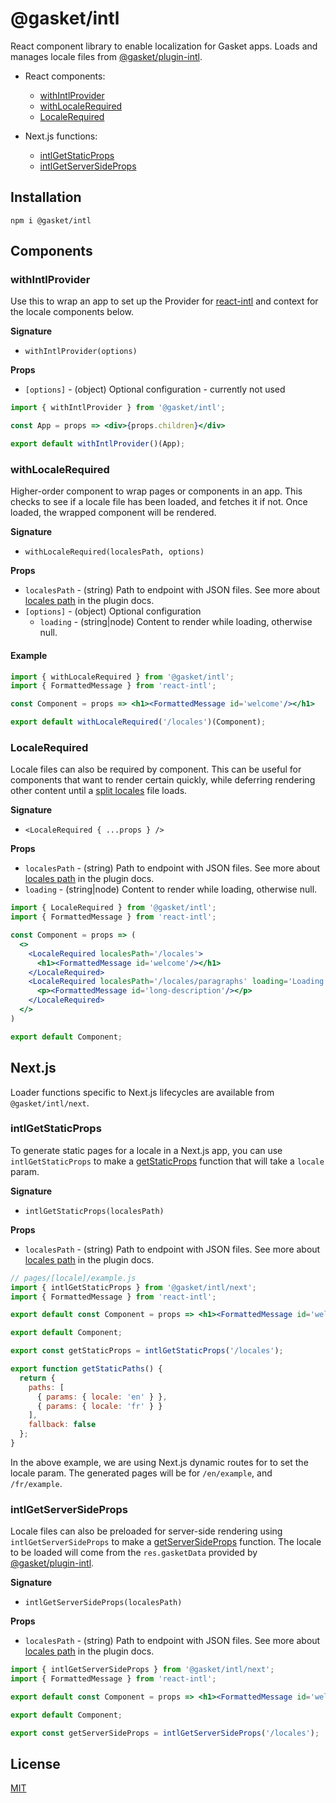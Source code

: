 # @gasket/intl

React component library to enable localization for Gasket apps. Loads and
manages locale files from [@gasket/plugin-intl].

- React components:
  - [withIntlProvider]
  - [withLocaleRequired]
  - [LocaleRequired]

- Next.js functions:
  - [intlGetStaticProps]
  - [intlGetServerSideProps]

## Installation

```
npm i @gasket/intl
```

## Components

### withIntlProvider

Use this to wrap an app to set up the Provider for [react-intl] and context for
the locale components below.

**Signature**

- `withIntlProvider(options)`

**Props**

- `[options]` - (object) Optional configuration - currently not used

```jsx
import { withIntlProvider } from '@gasket/intl';

const App = props => <div>{props.children}</div>

export default withIntlProvider()(App);
```

### withLocaleRequired

Higher-order component to wrap pages or components in an app. This checks to see
if a locale file has been loaded, and fetches it if not. Once loaded, the
wrapped component will be rendered.

**Signature**

- `withLocaleRequired(localesPath, options)`

**Props**

- `localesPath` - (string) Path to endpoint with JSON files. See more about
  [locales path] in the plugin docs.
- `[options]` - (object) Optional configuration
  - `loading` - (string|node) Content to render while loading, otherwise null.

#### Example

```jsx
import { withLocaleRequired } from '@gasket/intl';
import { FormattedMessage } from 'react-intl';

const Component = props => <h1><FormattedMessage id='welcome'/></h1>

export default withLocaleRequired('/locales')(Component);
```

### LocaleRequired

Locale files can also be required by component. This can be useful for
components that want to render certain quickly, while deferring rendering other
content until a [split locales] file loads.

**Signature**

- `<LocaleRequired { ...props } />`

**Props**

- `localesPath` - (string) Path to endpoint with JSON files. See more about
  [locales path] in the plugin docs.
- `loading` - (string|node) Content to render while loading, otherwise null.

```jsx
import { LocaleRequired } from '@gasket/intl';
import { FormattedMessage } from 'react-intl';

const Component = props => (
  <>
    <LocaleRequired localesPath='/locales'>
      <h1><FormattedMessage id='welcome'/></h1>
    </LocaleRequired>
    <LocaleRequired localesPath='/locales/paragraphs' loading='Loading...'>
      <p><FormattedMessage id='long-description'/></p>
    </LocaleRequired>
  </>
)

export default Component;
```

## Next.js

Loader functions specific to Next.js lifecycles are available from
`@gasket/intl/next`.

### intlGetStaticProps

To generate static pages for a locale in a Next.js app, you can use
`intlGetStaticProps` to make a [getStaticProps] function that will take a
`locale` param.

**Signature**

- `intlGetStaticProps(localesPath)`

**Props**

- `localesPath` - (string) Path to endpoint with JSON files. See more about
  [locales path] in the plugin docs.

```jsx
// pages/[locale]/example.js
import { intlGetStaticProps } from '@gasket/intl/next';
import { FormattedMessage } from 'react-intl';

export default const Component = props => <h1><FormattedMessage id='welcome'/></h1>

export default Component;

export const getStaticProps = intlGetStaticProps('/locales');

export function getStaticPaths() {
  return {
    paths: [
      { params: { locale: 'en' } },
      { params: { locale: 'fr' } }
    ],
    fallback: false
  };
}
```

In the above example, we are using Next.js dynamic routes for to set the locale
param. The generated pages will be for `/en/example`, and `/fr/example`.

### intlGetServerSideProps

Locale files can also be preloaded for server-side rendering using
`intlGetServerSideProps` to make a [getServerSideProps] function. The locale to
be loaded will come from the `res.gasketData` provided by [@gasket/plugin-intl].

**Signature**

- `intlGetServerSideProps(localesPath)`

**Props**

- `localesPath` - (string) Path to endpoint with JSON files. See more about
  [locales path] in the plugin docs.

```jsx
import { intlGetServerSideProps } from '@gasket/intl/next';
import { FormattedMessage } from 'react-intl';

export default const Component = props => <h1><FormattedMessage id='welcome'/></h1>

export default Component;

export const getServerSideProps = intlGetServerSideProps('/locales');
```

<!-- LINKS -->

[withIntlProvider]:#withintlprovider
[withLocaleRequired]:#withlocalerequired
[LocaleRequired]:#localerequired
[intlGetStaticProps]:#intlgetstaticprops
[intlGetServerSideProps]:#intlgetserversideprops

[@gasket/plugin-intl]:/packages/gasket-plugin-intl/README.md
[locales path]:/packages/gasket-plugin-intl/README.md#locales-path
[split locales]:/packages/gasket-plugin-intl/README.md#split-locales

[react-intl]:https://formatjs.io/docs/react-intl
[getStaticProps]:https://nextjs.org/docs/basic-features/data-fetching#getstaticprops-static-generation
[getServerSideProps]:https://nextjs.org/docs/basic-features/data-fetching#getserversideprops-server-side-rendering

## License

[MIT](./LICENSE.md)
